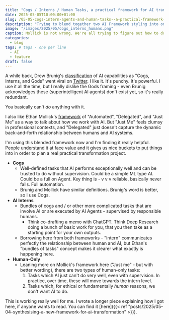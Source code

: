 ```yaml
---
title: "Cogs / Interns / Human Tasks, a practical framework for AI transformation"
date: 2025-05-05T10:00:00+01:00
slug: /05-05-cogs-intern-agents-and-human-tasks--a-practical-framework-for-ai-transformation/
description: "Trying to blend together two AI Framework styling into one that's more practically useful"
image: "/images/2025/05/cogs_interns_humans.png"
caption: Mollick is not wrong. We're all trying to figure out how to do this.
categories:
  - blog
tags: # tags - one per line
  - AI
  - feature
draft: false
---
```


A while back, Drew Brunig's [classification](https://www.dbreunig.com/2024/10/18/the-3-ai-use-cases-gods-interns-and-cogs.html) of AI capabilities as "Cogs, Interns, and Gods" went viral on [Twitter](https://x.com/dbreunig/status/1847382010551292232?s=61). I like it. It's punchy. It's powerful. I use it all the time, but I really dislike the Gods framing - even Brunig acknowledges these (superintelligent AI agents) don't exist yet, so it's really redundant.

You basically can't _do_ anything with it.

I also like Ethan Mollick's [framework](https://www.oneusefulthing.org/p/on-boarding-your-ai-intern) of "Automated", "Delegated", and "Just Me" as a way to talk about how we work with AI. But "Just Me" feels clumsy in professional contexts, and "Delegated" just doesn't capture the dynamic back-and-forth relationship between humans and AI systems.

I'm using this blended framework now and I'm finding it really helpful. People understand it at face value and it gives us nice buckets to put things into in order to plan a real practical transformation project.

- **Cogs**
  - Well-defined tasks that AI performs exceptionally well and can be trusted to do without supervision. Could be a simple ML type AI. Could be a full on Agent. Key thing is - v v v reliable, basically never fails. Full automation.
  - Brunig and Mollick have similar definitions. Brunig's word is better, so I use Cogs.
- **AI Interns**
  - Bundles of cogs and / or other more complicated tasks that are involve AI or are executed by AI Agents - supervised by responsible humans. 
    - Think co-drafting a memo with ChatGPT. Think Deep Research doing a bunch of basic work for you, that you then take as a starting point for your own outputs.
  - Borrowing here from both frameworks - "Intern" communicates perfectly the relationship between human and AI, but Ethan's "bundles of tasks" concept makes it clearer what exactly is happening here.
- **Human-Only**
  - Leaning more on Mollick's framework here ("Just me" - but with better wording), there are two types of human-only tasks:
    1. Tasks which AI just can't do very well, even with supervision. In practice, over time, these will move towards the intern level.
    2. Tasks which, for ethical or fundamentally _human_ reasons, we don't want AI to do.

This is working really well for me. I wrote a longer piece explaining how I got here, if anyone wants to read. You can find it [here]({{< ref "posts/2025/05-04-synthesising-a-new-framework-for-ai-transformation" >}}).
